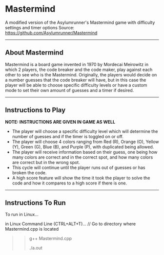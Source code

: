 # Mastermind
A modified version of the Asylumrunner's Mastermind game with difficulty settings and timer options
Source: https://github.com/Asylumrunner/Mastermind

---
## About Mastermind
Mastermind is a board game invented in 1970 by Mordecai Meirowitz in which 2 players, the code breaker and the code maker, play against each other to see who is the Mastermind. Originally, the players would decide on a number guesses that the code breaker will have, but in this case the player will be able to choose specific difficulty levels or have a custom mode to set their own amount of guesses and a timer if desired.

---
## Instructions to Play
**NOTE: INSTRUCTIONS ARE GIVEN IN GAME AS WELL**
* The player will choose a specific difficulty level which will determine the number of guesses and if the timer is toggled on or off.
* The player will choose 4 colors ranging from Red (R), Orange (O), Yellow (Y), Green (G), Blue (B), and Purple (P), with duplicated being allowed.
* The player will receive information based on their guess, one being how many colors are correct and in the correct spot, and how many colors are correct but in the wrong spot.
* This cycle will continue until the player runs out of guesses or has broken the code.
* A high score feature will show the time it took the player to solve the code and how it compares to a high score if there is one.

---
## Instructions To Run
To run in Linux...

in Linux Command Line (CTRL+ALT+T)...
// Go to directory where Mastermind.cpp is located
>> g++ Mastermind.cpp
>>
>>./a.out
